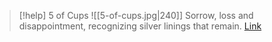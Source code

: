 > [!help]  5 of Cups
> ![[5-of-cups.jpg|240]]
> Sorrow, loss and disappointment, recognizing silver linings that remain.
> [Link](https://daily-tarot.squarespace.com/five-of-cups)